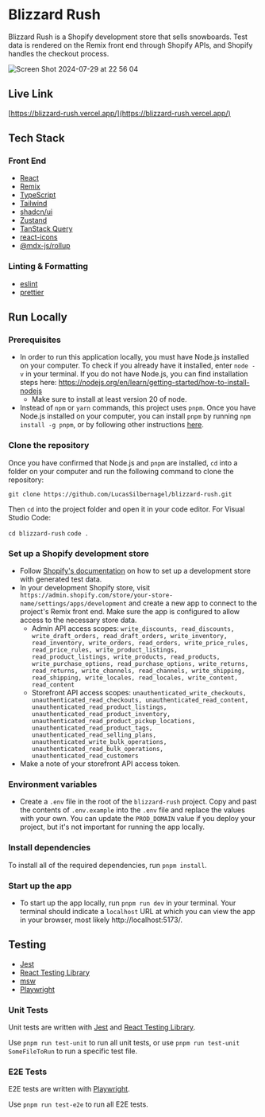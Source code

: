 # Blizzard Rush

Blizzard Rush is a Shopify development store that sells snowboards. Test data is rendered on the Remix front end through Shopify APIs, and Shopify handles the checkout process.

![Screen Shot 2024-07-29 at 22 56 04](https://github.com/user-attachments/assets/4ef83239-c924-476a-b64c-7790870d6d08)

## Live Link

[https://blizzard-rush.vercel.app/](https://blizzard-rush.vercel.app/)

## Tech Stack

### Front End

- [React](https://reactjs.org/)
- [Remix](https://remix.run/)
- [TypeScript](https://www.typescriptlang.org/)
- [Tailwind](https://tailwindcss.com/)
- [shadcn/ui](https://ui.shadcn.com/)
- [Zustand](https://github.com/pmndrs/zustand)
- [TanStack Query](https://tanstack.com/query/latest/docs/framework/react/overview)
- [react-icons](https://www.npmjs.com/package/react-icons)
- [@mdx-js/rollup](https://mdxjs.com/packages/rollup/)

### Linting & Formatting

- [eslint](https://eslint.org/)
- [prettier](https://prettier.io/)

## Run Locally

### Prerequisites

- In order to run this application locally, you must have Node.js installed on your computer. To check if you already have it installed, enter `node -v` in your terminal. If you do not have Node.js, you can find installation steps here: https://nodejs.org/en/learn/getting-started/how-to-install-nodejs
  - Make sure to install at least version 20 of node.
- Instead of `npm` or `yarn` commands, this project uses `pnpm`. Once you have Node.js installed on your computer, you can install `pnpm` by running `npm install -g pnpm`, or by following other instructions [here](https://pnpm.io/installation).

### Clone the repository

Once you have confirmed that Node.js and `pnpm` are installed, `cd` into a folder on your computer and run the following command to clone the repository:

`git clone https://github.com/LucasSilbernagel/blizzard-rush.git`

Then `cd` into the project folder and open it in your code editor. For Visual Studio Code:

`cd blizzard-rush`
`code .`

### Set up a Shopify development store

- Follow [Shopify's documentation](https://help.shopify.com/en/partners/dashboard/managing-stores/development-stores) on how to set up a development store with generated test data.
- In your development Shopify store, visit `https://admin.shopify.com/store/your-store-name/settings/apps/development` and create a new app to connect to the project's Remix front end. Make sure the app is configured to allow access to the necessary store data.
  - Admin API access scopes: `write_discounts, read_discounts, write_draft_orders, read_draft_orders, write_inventory, read_inventory, write_orders, read_orders, write_price_rules, read_price_rules, write_product_listings, read_product_listings, write_products, read_products, write_purchase_options, read_purchase_options, write_returns, read_returns, write_channels, read_channels, write_shipping, read_shipping, write_locales, read_locales, write_content, read_content`
  - Storefront API access scopes: `unauthenticated_write_checkouts, unauthenticated_read_checkouts, unauthenticated_read_content, unauthenticated_read_product_listings, unauthenticated_read_product_inventory, unauthenticated_read_product_pickup_locations, unauthenticated_read_product_tags, unauthenticated_read_selling_plans, unauthenticated_write_bulk_operations, unauthenticated_read_bulk_operations, unauthenticated_read_customers`
- Make a note of your storefront API access token.

### Environment variables

- Create a `.env` file in the root of the `blizzard-rush` project. Copy and past the contents of `.env.example` into the `.env` file and replace the values with your own. You can update the `PROD_DOMAIN` value if you deploy your project, but it's not important for running the app locally.

### Install dependencies

To install all of the required dependencies, run `pnpm install`.

### Start up the app

- To start up the app locally, run `pnpm run dev` in your terminal. Your terminal should indicate a `localhost` URL at which you can view the app in your browser, most likely http://localhost:5173/.

## Testing

- [Jest](https://jestjs.io/)
- [React Testing Library](https://testing-library.com/docs/react-testing-library/intro/)
- [msw](https://mswjs.io/)
- [Playwright](https://playwright.dev/)

### Unit Tests

Unit tests are written with [Jest](https://jestjs.io/) and [React Testing Library](https://testing-library.com/).

Use `pnpm run test-unit` to run all unit tests, or use `pnpm run test-unit SomeFileToRun` to run a specific test file.

### E2E Tests

E2E tests are written with [Playwright](https://playwright.dev/).

Use `pnpm run test-e2e` to run all E2E tests.
